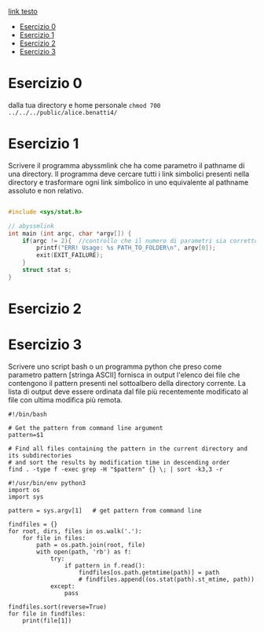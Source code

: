 [link testo](
	https://dynamik.vercel.app/sistemi-operativi/prove/pratica/scritto-2021-01-18-testo.pdf
)

- [Esercizio 0](#esercizio-0)
- [Esercizio 1](#esercizio-1)
- [Esercizio 2](#esercizio-2)
- [Esercizio 3](#esercizio-3)

# Esercizio 0
dalla tua directory e home personale
`chmod 700 ../../../public/alice.benatti4/`

# Esercizio 1
Scrivere il programma abyssmlink che ha come parametro il pathname di una directory.
Il programma deve cercare tutti i link simbolici presenti nella directory e trasformare ogni link simbolico in uno equivalente al pathname assoluto e non relativo.
```C

#include <sys/stat.h>

// abyssmlink
int main (int argc, char *argv[]) {
	if(argc != 2){	//controllo che il numero di parametri sia corretto
		printf("ERR! Usage: %s PATH_TO_FOLDER\n", argv[0]);
		exit(EXIT_FAILURE);
	}
	struct stat s;
}
```

# Esercizio 2

# Esercizio 3
Scrivere uno script bash o un programma python che preso come parametro pattern [stringa ASCII] fornisca in output l'elenco dei file che contengono il pattern presenti nel sottoalbero della directory corrente. La lista di output deve essere ordinata dal file più recentemente modificato al file con ultima modifica più remota.

```shellscript
#!/bin/bash

# Get the pattern from command line argument
pattern=$1

# Find all files containing the pattern in the current directory and its subdirectories
# and sort the results by modification time in descending order
find . -type f -exec grep -H "$pattern" {} \; | sort -k3,3 -r
```

```py3
#!/usr/bin/env python3
import os
import sys

pattern = sys.argv[1] 	# get pattern from command line

findfiles = {}
for root, dirs, files in os.walk('.'):
	for file in files:
		path = os.path.join(root, file)
		with open(path, 'rb') as f:
			try:
				if pattern in f.read():
					findfiles[os.path.getmtime(path)] = path
					# findfiles.append((os.stat(path).st_mtime, path))
			except:
				pass

findfiles.sort(reverse=True)
for file in findfiles:
	print(file[1])
```
